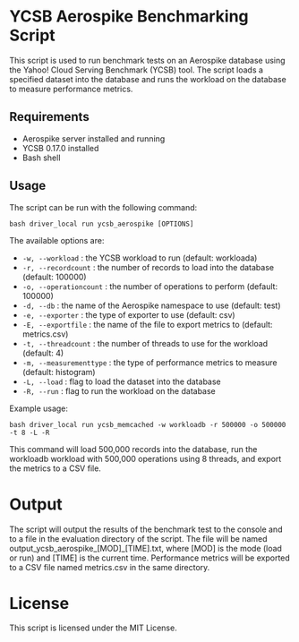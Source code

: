 # YCSB Aerospike Benchmarking Script
This script is used to run benchmark tests on an Aerospike database using the Yahoo! Cloud Serving Benchmark (YCSB) tool. The script loads a specified dataset into the database and runs the workload on the database to measure performance metrics.

## Requirements
- Aerospike server installed and running
- YCSB 0.17.0 installed
- Bash shell

## Usage
The script can be run with the following command:
```
bash driver_local run ycsb_aerospike [OPTIONS]
```

The available options are:
- `-w, --workload` : the YCSB workload to run (default: workloada)
- `-r, --recordcount` : the number of records to load into the database (default: 100000)
- `-o, --operationcount` : the number of operations to perform (default: 100000)
- `-d, --db` : the name of the Aerospike namespace to use (default: test)
- `-e, --exporter` : the type of exporter to use (default: csv)
- `-E, --exportfile` : the name of the file to export metrics to (default: metrics.csv)
- `-t, --threadcount` : the number of threads to use for the workload (default: 4)
- `-m, --measurementtype` : the type of performance metrics to measure (default: histogram)
- `-L, --load` : flag to load the dataset into the database
- `-R, --run` : flag to run the workload on the database

Example usage:
```
bash driver_local run ycsb_memcached -w workloadb -r 500000 -o 500000 -t 8 -L -R
```
This command will load 500,000 records into the database, run the workloadb workload with 500,000 operations using 8 threads, and export the metrics to a CSV file.

# Output
The script will output the results of the benchmark test to the console and to a file in the evaluation directory of the script. The file will be named output_ycsb_aerospike_[MOD]_[TIME].txt, where [MOD] is the mode (load or run) and [TIME] is the current time. Performance metrics will be exported to a CSV file named metrics.csv in the same directory.

# License
This script is licensed under the MIT License.